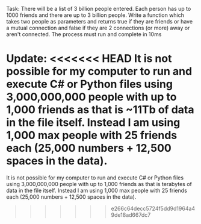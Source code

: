 Task:
There will be a list of 3 billion people entered. Each person has up to 1000 friends and there are up to 3 billion people. 
Write a function which takes two people as parameters and returns true if they are friends or have a mutual connection and false if they are 2 connections (or more) away or aren't connected.
The process must run and complete in 10ms

Update:
<<<<<<< HEAD
It is not possible for my computer to run and execute C# or Python files using 3,000,000,000 people with up to 1,000 friends as that is ~11Tb of data in the file itself. Instead I am using 1,000 max people with 25 friends each (25,000 numbers + 12,500 spaces in the data).
=======
It is not possible for my computer to run and execute C# or Python files using 3,000,000,000 people with up to 1,000 friends as that is terabytes of data in the file itself. Instead I am using 1,000 max people with 25 friends each (25,000 numbers + 12,500 spaces in the data).
>>>>>>> e266c64decc5724f5dd9d1964a49de18ad667dc7
